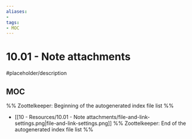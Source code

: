 ```yaml
---
aliases:
- 
tags:
- MOC
---
```


# 10.01 - Note attachments

#placeholder/description 

## MOC

%% Zoottelkeeper: Beginning of the autogenerated index file list  %%
- [[10 - Resources/10.01 - Note attachments/file-and-link-settings.png|file-and-link-settings.png]]
%% Zoottelkeeper: End of the autogenerated index file list  %%